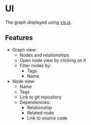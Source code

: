 # UI

The graph displayed using [vis.js](https://visjs.org/).

## Features

* Graph view:
  * Nodes and relationships
  * Open node view by clicking on it
  * Filter nodes by:
    * Tags
    * Name
* Node view:
  * Name
  * Tags
  * Link to git repository
  * Dependencies:
    * Relationship
    * Related node
    * Link to source code
